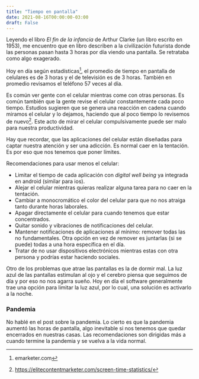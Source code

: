 ```yaml
---
title: "Tiempo en pantalla"
date: 2021-08-16T00:00:00-03:00
draft: False
---
```


Leyendo el libro *El fin de la infancia* de Arthur Clarke (un libro escrito en 1953), me encuentro que en libro describen a la civilización futurista donde las personas pasan hasta 3 horas por día viendo una pantalla. Se retrataba como algo exagerado.

Hoy en día según estadísticas[^1], el promedio de tiempo en pantalla de celulares es de 3 horas y el de televisión es de 3 horas. También en promedio revisamos el teléfono 57 veces al día.

Es común ver gente con el celular mientras come con otras personas. Es común también que la gente revise el celular constantemente cada poco tiempo. Estudios sugieren que se genera una reacción en cadena cuando miramos el celular y lo dejamos, haciendo que al poco tiempo lo revisemos de nuevo[^2]. Este acto de mirar el celular compulsivamente puede ser malo para nuestra productividad.

Hay que recordar, que las aplicaciones del celular están diseñadas para captar nuestra atención y ser una adicción. Es normal caer en la tentación. Es por eso que nos tenemos que poner límites. 

Recomendaciones para usar menos el celular:
- Limitar el tiempo de cada aplicación con *digital well being* ya integrada en android (similar para ios).
- Alejar el celular mientras quieras realizar alguna tarea para no caer en la tentación.
- Cambiar a monocromático el color del celular para que no nos atraiga tanto durante horas laborales.
- Apagar directamente el celular para cuando tenemos que estar concentrados.
- Quitar sonido y vibraciones de notificaciones del celular.
- Mantener notificaciones de aplicaciones al mínimo: remover todas las no fundamentales. Otra opción en vez de remover es juntarlas (si se puede) todas a una hora específica en el día.
- Tratar de no usar dispositivos electrónicos mientras estas con otra persona y podrías estar haciendo sociales.

Otro de los problemas que atrae las pantallas es la de dormir mal. La luz azul de las pantallas estimulan al ojo y el cerebro piensa que seguimos de día y por eso no nos agarra sueño. Hoy en día el software generalmente trae una opción para limitar la luz azul, por lo cual, una solución es activarlo a la noche.

### Pandemia
No hablé en el post sobre la pandemia. Lo cierto es que la pandemia aumentó las horas de pantalla, algo inevitable si nos tenemos que quedar encerrados en nuestras casas. Las recomendaciones son dirigidas más a cuando termine la pandemia y se vuelva a la vida normal.

[^1]: emarketer.com
[^2]: https://elitecontentmarketer.com/screen-time-statistics/